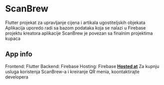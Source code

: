 # ScanBrew

  Flutter projekat za upravljanje cijena i artikala ugostiteljskih objekata
  Aplikacija uporedo radi sa bazom podataka koja se nalazi u Firebase projektu kreatora aplikacije
  ScanBrew je povezan sa finalnim projektima kupaca
  
## App info

Frontend: Flutter
Backend: Firebase
Hosting: Firebase
<a href="https://scanbrew-a47dc.web.app"><b>Hosted at</b></a>
Za kupnju usluga koristenja ScanBrew-a i kreiranje QR menia, koontaktirajte developera

